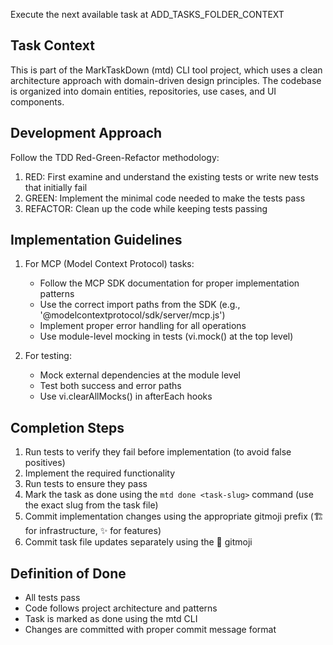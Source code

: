 Execute the next available task at ADD_TASKS_FOLDER_CONTEXT

## Task Context

This is part of the MarkTaskDown (mtd) CLI tool project, which uses a clean architecture approach with domain-driven design principles. The codebase is organized into domain entities, repositories, use cases, and UI components.

## Development Approach

Follow the TDD Red-Green-Refactor methodology:

1. RED: First examine and understand the existing tests or write new tests that initially fail
2. GREEN: Implement the minimal code needed to make the tests pass
3. REFACTOR: Clean up the code while keeping tests passing

## Implementation Guidelines

1. For MCP (Model Context Protocol) tasks:

   - Follow the MCP SDK documentation for proper implementation patterns
   - Use the correct import paths from the SDK (e.g., '@modelcontextprotocol/sdk/server/mcp.js')
   - Implement proper error handling for all operations
   - Use module-level mocking in tests (vi.mock() at the top level)

2. For testing:
   - Mock external dependencies at the module level
   - Test both success and error paths
   - Use vi.clearAllMocks() in afterEach hooks

## Completion Steps

1. Run tests to verify they fail before implementation (to avoid false positives)
2. Implement the required functionality
3. Run tests to ensure they pass
4. Mark the task as done using the `mtd done <task-slug>` command (use the exact slug from the task file)
5. Commit implementation changes using the appropriate gitmoji prefix (🏗️ for infrastructure, ✨ for features)
6. Commit task file updates separately using the 📝 gitmoji

## Definition of Done

- All tests pass
- Code follows project architecture and patterns
- Task is marked as done using the mtd CLI
- Changes are committed with proper commit message format
